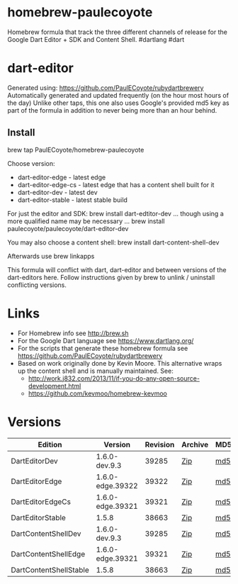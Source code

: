 homebrew-paulecoyote
====================

Homebrew formula that track the three different channels of release for the Google Dart Editor + SDK and Content Shell.  #dartlang #dart

dart-editor
===========

Generated using: https://github.com/PaulECoyote/rubydartbrewery
Automatically generated and updated frequently (on the hour most hours of the day)
Unlike other taps, this one also uses Google's provided md5 key as part of the formula in addition to never being more than an hour behind.

Install
-------
brew tap PaulECoyote/homebrew-paulecoyote

Choose version:
* dart-editor-edge - latest edge
* dart-editor-edge-cs - latest edge that has a content shell built for it
* dart-editor-dev - latest dev
* dart-editor-stable - latest stable build

For just the editor and SDK:
brew install dart-edtitor-dev
... though using a more qualified name may be necessary ...
brew install paulecoyote/paulecoyote/dart-editor-dev

You may also choose a content shell:
brew install dart-content-shell-dev

Afterwards use 
brew linkapps

This formula will conflict with dart, dart-editor and between versions of the dart-editors here.  Follow instructions given by brew to unlink / uninstall conflicting versions.

Links
=====
* For Homebrew info see http://brew.sh
* For the Google Dart language see https://www.dartlang.org/
* For the scripts that generate these homebrew formula see https://github.com/PaulECoyote/rubydartbrewery
* Based on work originally done by Kevin Moore. This alternative wraps up the content shell and is manually maintained.  See: 
    * http://work.j832.com/2013/11/if-you-do-any-open-source-development.html
    * https://github.com/kevmoo/homebrew-kevmoo

Versions
========
| Edition | Version | Revision | Archive | MD5 | Notes |
| ------- | ------- | -------- | ------- | --- | ----- |
| DartEditorDev | 1.6.0-dev.9.3 | 39285 | [Zip](https://storage.googleapis.com/dart-archive/channels/dev/release/39285/editor/darteditor-macos-x64.zip) | [md5](https://storage.googleapis.com/dart-archive/channels/dev/release/39285/editor/darteditor-macos-x64.zip.md5sum) | [Changes](https://storage.googleapis.com/dart-archive/channels/dev/release/latest/changelog.html) |
| DartEditorEdge | 1.6.0-edge.39322 | 39322 | [Zip](https://storage.googleapis.com/dart-archive/channels/be/raw/39322/editor/darteditor-macos-x64.zip) | [md5](https://storage.googleapis.com/dart-archive/channels/be/raw/39322/editor/darteditor-macos-x64.zip.md5sum) | - |
| DartEditorEdgeCs | 1.6.0-edge.39321 | 39321 | [Zip](https://storage.googleapis.com/dart-archive/channels/be/raw/39321/editor/darteditor-macos-x64.zip) | [md5](https://storage.googleapis.com/dart-archive/channels/be/raw/39321/editor/darteditor-macos-x64.zip.md5sum) | - |
| DartEditorStable | 1.5.8 | 38663 | [Zip](https://storage.googleapis.com/dart-archive/channels/stable/release/38663/editor/darteditor-macos-x64.zip) | [md5](https://storage.googleapis.com/dart-archive/channels/stable/release/38663/editor/darteditor-macos-x64.zip.md5sum) | [Changes](https://storage.googleapis.com/dart-archive/channels/stable/release/latest/changelog.html) |
| DartContentShellDev | 1.6.0-dev.9.3 | 39285 | [Zip](https://storage.googleapis.com/dart-archive/channels/dev/release/39285/dartium/content_shell-macos-ia32-release.zip) | [md5](https://storage.googleapis.com/dart-archive/channels/dev/release/39285/dartium/content_shell-macos-ia32-release.zip.md5sum) | - |
| DartContentShellEdge | 1.6.0-edge.39321 | 39321 | [Zip](https://storage.googleapis.com/dart-archive/channels/be/raw/39321/dartium/content_shell-macos-ia32-release.zip) | [md5](https://storage.googleapis.com/dart-archive/channels/be/raw/39321/dartium/content_shell-macos-ia32-release.zip.md5sum) | - |
| DartContentShellStable | 1.5.8 | 38663 | [Zip](https://storage.googleapis.com/dart-archive/channels/stable/release/38663/dartium/content_shell-macos-ia32-release.zip) | [md5](https://storage.googleapis.com/dart-archive/channels/stable/release/38663/dartium/content_shell-macos-ia32-release.zip.md5sum) | - |
